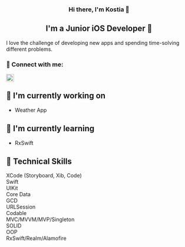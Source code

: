 <h3 align="center">
Hi there, I'm Kostia 👋
</h3>

<h2 align="center">
I'm a Junior iOS Developer 📱
</h2> 

I love the challenge of developing new apps and spending time-solving different problems.

### 🤝 Connect with me: <a href="https://www.linkedin.com/in/konstantin-voronenko/"> <br>
  <img align="left" src="https://raw.githubusercontent.com/yushi1007/yushi1007/main/images/linkedin.svg" alt="" width="21px"/></a>
</br>

## 🔭 I'm currently working on

- Weather App

## 🌱 I'm currently learning

- RxSwift  

## 💼 Technical Skills

XCode (Storyboard, Xib, Code) <br>
Swift<br>
UIKit<br>
Core Data<br>
GCD<br>
URLSession<br>
Codable<br>
MVC/MVVM/MVP/Singleton<br>
SOLID<br>
OOP<br>
RxSwift/Realm/Alamofire<br>
